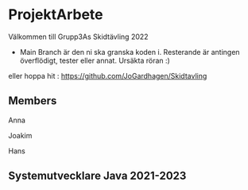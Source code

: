 # ProjektArbete

Välkommen till Grupp3As Skidtävling 2022

- Main Branch är den ni ska granska koden i. Resterande är antingen överflödigt, tester eller annat. Ursäkta röran :)

eller hoppa hit : https://github.com/JoGardhagen/Skidtavling 

## Members
Anna

Joakim

Hans

## Systemutvecklare Java 2021-2023
